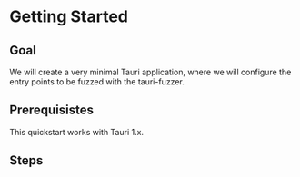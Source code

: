 # Getting Started

## Goal

We will create a very minimal Tauri application, where we will configure the entry points to be fuzzed with the tauri-fuzzer. 

## Prerequisistes

This quickstart works with Tauri 1.x. 

## Steps

